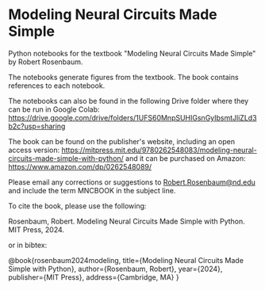 # Modeling Neural Circuits Made Simple

Python notebooks for the textbook "Modeling Neural Circuits Made Simple" by Robert Rosenbaum. 

The notebooks generate figures from the textbook. The book contains references to each notebook.

The notebooks can also be found in the following Drive folder where they can be run in Google Colab:
https://drive.google.com/drive/folders/1UFS60MnpSUHIGsnGyIbsmtJliZLd3b2c?usp=sharing

The book can be found on the publisher's website, including an open access version:
https://mitpress.mit.edu/9780262548083/modeling-neural-circuits-made-simple-with-python/
and it can be purchased on Amazon:
https://www.amazon.com/dp/0262548089/

Please email any corrections or suggestions to Robert.Rosenbaum@nd.edu and include the term MNCBOOK in the subject line.

To cite the book, please use the following:

Rosenbaum, Robert. Modeling Neural Circuits Made Simple with Python. MIT Press, 2024.

or in bibtex: 

@book{rosenbaum2024modeling,
  title={Modeling Neural Circuits Made Simple with Python},
  author={Rosenbaum, Robert},
  year={2024},
  publisher={MIT Press},
  address={Cambridge, MA}
}
